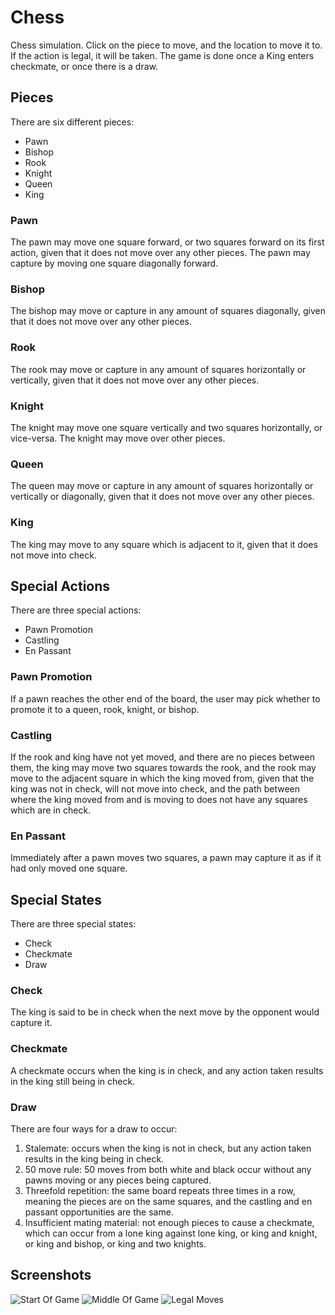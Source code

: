 # Chess
Chess simulation. Click on the piece to move, and the location to move it to. If the action is legal, it will be taken. The game is done once a King enters checkmate, or once there is a draw.

## Pieces
There are six different pieces:
* Pawn
* Bishop
* Rook
* Knight
* Queen
* King

### Pawn
The pawn may move one square forward, or two squares forward on its first action, given that it does not move over any other pieces. The pawn may capture by moving one square diagonally forward.

### Bishop
The bishop may move or capture in any amount of squares diagonally, given that it does not move over any other pieces.

### Rook
The rook may move or capture in any amount of squares horizontally or vertically, given that it does not move over any other pieces.

### Knight
The knight may move one square vertically and two squares horizontally, or vice-versa. The knight may move over other pieces.

### Queen
The queen may move or capture in any amount of squares horizontally or vertically or diagonally, given that it does not move over any other pieces.

### King
The king may move to any square which is adjacent to it, given that it does not move into check.

## Special Actions
There are three special actions:
* Pawn Promotion
* Castling
* En Passant

### Pawn Promotion
If a pawn reaches the other end of the board, the user may pick whether to promote it to a queen, rook, knight, or bishop.

### Castling
If the rook and king have not yet moved, and there are no pieces between them, the king may move two squares towards the rook, and the rook may move to the adjacent square in which the king moved from, given that the king was not in check, will not move into check, and the path between where the king moved from and is moving to does not have any squares which are in check.

### En Passant
Immediately after a pawn moves two squares, a pawn may capture it as if it had only moved one square.

## Special States
There are three special states:
* Check
* Checkmate
* Draw

### Check
The king is said to be in check when the next move by the opponent would capture it.

### Checkmate
A checkmate occurs when the king is in check, and any action taken results in the king still being in check.

### Draw
There are four ways for a draw to occur:
1. Stalemate: occurs when the king is not in check, but any action taken results in the king being in check.
2. 50 move rule: 50 moves from both white and black occur without any pawns moving or any pieces being captured.
3. Threefold repetition: the same board repeats three times in a row, meaning the pieces are on the same squares, and the castling and en passant opportunities are the same.
4. Insufficient mating material: not enough pieces to cause a checkmate, which can occur from a lone king against lone king, or king and knight, or king and bishop, or king and two knights.

## Screenshots
![Start Of Game](/Images/StartOfGame.png?raw=true "Start Of Game")
![Middle Of Game](/Images/MiddleOfGame.png?raw=true "Middle Of Game")
![Legal Moves](/Images/LegalMoves.png?raw=true "Legal Moves")
